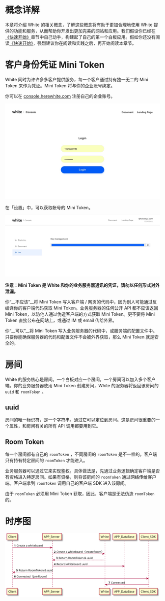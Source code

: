 # 概念详解

本章将介绍 White 的相关概念，了解这些概念将有助于更加合理地使用 White 提供的功能和服务，从而帮助你开发出更加完美的网站和应用。我们假设你已经在[《快速开始》](./js-quickstart.md)章节中自己动手，构建起了自己的第一个白板应用。假如你还没有阅读[《快速开始》](./js-quickstart.md)，强烈建议你在阅读和实践之后，再开始阅读本章节。

# 客户身份凭证 Mini Token

White 同时为许许多多客户提供服务，每一个客户通过持有独一无二的 Mini Token 来作为凭证。Mini Token 将与你的企业账号绑定。

你可以在 [console.herewhite.com](https://console.herewhite.com) 注册自己的企业账号。

![屏幕快照 2018-08-17 15.22.47.png | left | 747x724](./_images/console_login.jpg)

在「设置」中，可以获取帐号的 Mini Token。

![屏幕快照 2018-08-17 15.25.13.png | center | 747x394](./_images/consle_key.jpg)

__注意：Mini Token 是 White 和你的业务服务器通讯的凭证，请勿以任何形式对外泄漏。__

你“__不应该”__将 Mini Token 写入客户端 / 网页的代码中，因为别人可能通过反编译你的客户端代码获取 Mini Token。业务服务器的任何公开 API 都不应该返回 Mini Token，以防他人通过伪造客户端的方式获取 Mini Token。更不要将 Mini Token 直接公布在网站上，或通过 IM 或 email 传给外界。

你“__可以”__将 Mini Token 写入业务服务器的代码中，或服务端的配置文件中。只要你能确保服务器的代码和配置文件不会被外界获取，那么 Mini Token 就是安全的。

# 房间
White 的服务核心是房间。一个白板对应一个房间，一个房间可以加入多个客户端。你的业务服务器使用 Mini Token 创建房间，White 的服务器将返回该房间的 `uuid` 和 `roomToken` 。

## uuid
房间的唯一标识符，是一个字符串。通过它可以定位到房间。这是房间很重要的一个属性，和房间有关的所有 API 调用都要用到它。

## Room Token
每一个房间都有自己的 `roomToken` ，不同房间的 `roomToken` 是不一样的。客户端只有持有特定房间的 `roomToken` 才能进入。

业务服务器可以通过它来实现鉴权。具体做法是，先通过业务逻辑确定客户端是否有资格进入特定房间。如果有资格，则将该房间的 `roomToken` 通过网络传给客户端。客户端拿到 `roomToken` 调用自己的客户端 SDK 进入该房间。

由于 `roomToken` 必须用 Mini Token 获取，因此，客户端是无法伪造 `roomToken` 的。

# 时序图

![屏幕快照 2018-08-17 15.25.13.png | center | 747x394](./_images/white_desgin.svg)

